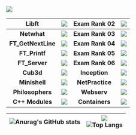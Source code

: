 <img src="https://badge42.herokuapp.com/api/stats/hviva?darkmode=true&privacyEmail=true&privacyCursus=true"/>


| **Libft** | <img src="https://badge42.herokuapp.com/api/project/hviva/Libft"/> | **Exam Rank 02** | <img src="https://badge42.herokuapp.com/api/project/hviva/Exam Rank 02"/> |
| :------------: | :------------: | :------------: | :------------: |
| **Netwhat** | <img src="https://badge42.herokuapp.com/api/project/hviva/netwhat"/>  | **Exam Rank 03** | <img src="https://badge42.herokuapp.com/api/project/hviva/Exam Rank 03"/>|
| **FT_GetNextLine** | <img src="https://badge42.herokuapp.com/api/project/hviva/get_next_line"/>  | **Exam Rank 04** | <img src="https://badge42.herokuapp.com/api/project/hviva/Exam Rank 04"/>|
| **FT_Printf** | <img src="https://badge42.herokuapp.com/api/project/hviva/ft_printf"/> | **Exam Rank 05** | <img src="https://badge42.herokuapp.com/api/project/hviva/Exam Rank 05"/>|
| **FT_Server** | <img src="https://badge42.herokuapp.com/api/project/hviva/ft_server"/> |**Exam Rank 06** | <img src="https://badge42.herokuapp.com/api/project/hviva/Exam Rank 06"/>|
| **Cub3d** | <img src="https://badge42.herokuapp.com/api/project/hviva/cub3d"/> |**Inception** | <img src="https://badge42.herokuapp.com/api/project/hviva/Inception"/> |
| **Minishell** | <img src="https://badge42.herokuapp.com/api/project/hviva/minishell"/> | **NetPractice** | <img src="https://badge42.herokuapp.com/api/project/hviva/NetPractice"/> |
| **Philosophers** | <img src="https://badge42.herokuapp.com/api/project/hviva/Philosophers"/> | **Webserv** | <img src="https://badge42.herokuapp.com/api/project/hviva/webserv"/> |
| **C++ Modules** | <img src="https://badge42.herokuapp.com/api/project/hviva/CPP Module 08"/> | **Containers** | <img src="https://badge42.herokuapp.com/api/project/hviva/ft_containers"/> |


| ![Anurag's GitHub stats](https://github-readme-stats.vercel.app/api?username=irn271)  | ![](https://komarev.com/ghpvc/?username=irn271) <br> ![Top Langs](https://github-readme-stats.vercel.app/api/top-langs/?username=irn271&layout=compact&hide=Objective-C,Roff,Makefile&langs_count=6) |
| ------------ | ------------ |
